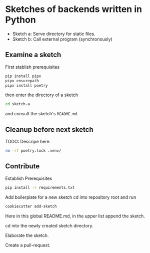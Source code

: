 # Sketches of backends written in Python

- Sketch a: Serve directory for static files.
- Sketch b: Call external program (synchronously)


## Examine a sketch

First stablish prerequisites

```bash
pip install pipx
pipx ensurepath
pipx install poetry
```

then enter the directory of a sketch

```bash
cd sketch-a
```

and consult the sketch's `README.md`.


## Cleanup before next sketch

TODO: Descripe here.

```bash
rm -rf poetry.lock .venv/
```


## Contribute

Establish Prerequisites

```bash
pip install -r requirements.txt
```

Add boilerplate for a new sketch cd into repository root and run

```bash
cookiecutter add-sketch
```

Here in this global README.md, in the upper list append the sketch.

cd into the newly created sketch directory.

Elaborate the sketch.

Create a pull-request.
